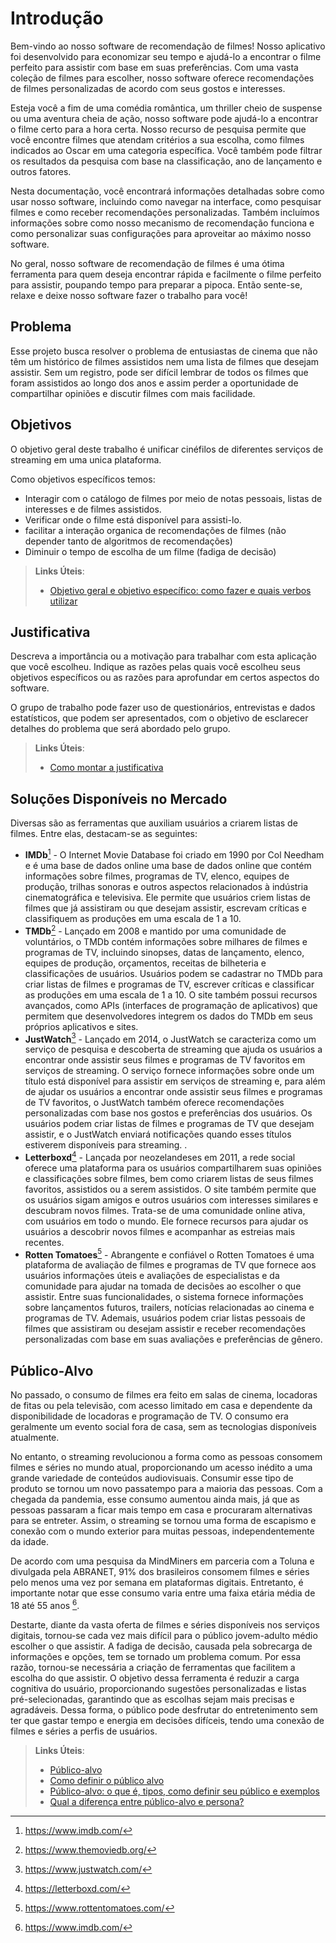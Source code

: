 # Introdução

Bem-vindo ao nosso software de recomendação de filmes! Nosso aplicativo foi desenvolvido para economizar seu tempo e ajudá-lo a encontrar o filme perfeito para assistir com base em suas preferências. Com uma vasta coleção de filmes para escolher, nosso software oferece recomendações de filmes personalizadas de acordo com seus gostos e interesses.

Esteja você a fim de uma comédia romântica, um thriller cheio de suspense ou uma aventura cheia de ação, nosso software pode ajudá-lo a encontrar o filme certo para a hora certa. Nosso recurso de pesquisa permite que você encontre filmes que atendam critérios a sua escolha, como filmes indicados ao Oscar em uma categoria específica. Você também pode filtrar os resultados da pesquisa com base na classificação, ano de lançamento e outros fatores.

Nesta documentação, você encontrará informações detalhadas sobre como usar nosso software, incluindo como navegar na interface, como pesquisar filmes e como receber recomendações personalizadas. Também incluímos informações sobre como nosso mecanismo de recomendação funciona e como personalizar suas configurações para aproveitar ao máximo nosso software.

No geral, nosso software de recomendação de filmes é uma ótima ferramenta para quem deseja encontrar rápida e facilmente o filme perfeito para assistir, poupando tempo para preparar a pipoca. Então sente-se, relaxe e deixe nosso software fazer o trabalho para você!

## Problema

Esse projeto busca resolver o problema de entusiastas de cinema que não têm um histórico de filmes assistidos nem uma lista de filmes que desejam assistir. Sem um registro, pode ser difícil lembrar de todos os filmes que foram assistidos ao longo dos anos e assim perder a oportunidade de compartilhar opiniões e discutir filmes com mais facilidade.

## Objetivos

O objetivo geral deste trabalho é unificar cinéfilos de diferentes serviços de streaming em uma unica plataforma.



Como objetivos específicos temos:
  - Interagir com o catálogo de filmes por meio de notas pessoais, listas de interesses e de filmes assistidos.
  - Verificar onde o filme está disponível para assisti-lo.
  - facilitar a interação organica de recomendações de filmes (não depender tanto de algoritmos de recomendações)
  - Diminuir o tempo de escolha de um filme (fadiga de decisão)


 
> **Links Úteis**:
> 
> - [Objetivo geral e objetivo específico: como fazer e quais verbos utilizar](https://blog.mettzer.com/diferenca-entre-objetivo-geral-e-objetivo-especifico/)

## Justificativa

Descreva a importância ou a motivação para trabalhar com esta aplicação que você escolheu. Indique as razões pelas quais você escolheu seus objetivos específicos ou as razões para aprofundar em certos aspectos do software.

O grupo de trabalho pode fazer uso de questionários, entrevistas e dados estatísticos, que podem ser apresentados, com o objetivo de esclarecer detalhes do problema que será abordado pelo grupo.

> **Links Úteis**:
> - [Como montar a justificativa](https://guiadamonografia.com.br/como-montar-justificativa-do-tcc/)

## Soluções Disponíveis no Mercado

Diversas são as ferramentas que auxiliam usuários a criarem listas de filmes. Entre elas, destacam-se as seguintes:

-	**IMDb**[^1] - O Internet Movie Database foi criado em 1990 por Col Needham e é uma base de dados online  uma base de dados online que contém informações sobre filmes, programas de TV, elenco, equipes de produção, trilhas sonoras e outros aspectos relacionados à indústria cinematográfica e televisiva. Ele permite que usuários criem listas de filmes que já assistiram ou que desejam assistir, escrevam críticas e classifiquem as produções em uma escala de 1 a 10. 
-	**TMDb**[^2] - Lançado em 2008 e mantido por uma comunidade de voluntários, o TMDb contém informações sobre milhares de filmes e programas de TV, incluindo sinopses, datas de lançamento, elenco, equipes de produção, orçamentos, receitas de bilheteria e classificações de usuários. Usuários podem se cadastrar no TMDb para criar listas de filmes e programas de TV, escrever críticas e classificar as produções em uma escala de 1 a 10. O site também possui recursos avançados, como APIs (interfaces de programação de aplicativos) que permitem que desenvolvedores integrem os dados do TMDb em seus próprios aplicativos e sites.
-	**JustWatch**[^3] - Lançado em 2014, o JustWatch se caracteriza como um serviço de pesquisa e descoberta de streaming que ajuda os usuários a encontrar onde assistir seus filmes e programas de TV favoritos em serviços de streaming. O serviço fornece informações sobre onde um título está disponível para assistir em serviços de streaming e, para além de ajudar os usuários a encontrar onde assistir seus filmes e programas de TV favoritos, o JustWatch também oferece recomendações personalizadas com base nos gostos e preferências dos usuários. Os usuários podem criar listas de filmes e programas de TV que desejam assistir, e o JustWatch enviará notificações quando esses títulos estiverem disponíveis para streaming.  .
-	**Letterboxd**[^4] - Lançada por neozelandeses em 2011, a rede social oferece uma plataforma para os usuários compartilharem suas opiniões e classificações sobre filmes, bem como criarem listas de seus filmes favoritos, assistidos ou a serem assistidos. O site também permite que os usuários sigam amigos e outros usuários com interesses similares e descubram novos filmes. Trata-se de uma comunidade online ativa, com usuários em todo o mundo. Ele fornece recursos para ajudar os usuários a descobrir novos filmes e acompanhar as estreias mais recentes.
-	**Rotten Tomatoes**[^5] - Abrangente e confiável o Rotten Tomatoes é uma plataforma de avaliação de filmes e programas de TV que fornece aos usuários informações úteis e avaliações de especialistas e da comunidade para ajudar na tomada de decisões ao escolher o que assistir. Entre suas funcionalidades, o sistema fornece informações sobre lançamentos futuros, trailers, notícias relacionadas ao cinema e programas de TV. Ademais, usuários podem criar listas pessoais de filmes que assistiram ou desejam assistir e receber recomendações personalizadas com base em suas avaliações e preferências de gênero.

[^1]: https://www.imdb.com/
[^2]: https://www.themoviedb.org/
[^3]: https://www.justwatch.com/
[^4]: https://letterboxd.com/
[^5]: https://www.rottentomatoes.com/ 


## Público-Alvo

No passado, o consumo de filmes era feito em salas de cinema, locadoras de fitas ou pela televisão, com acesso limitado em casa e dependente da disponibilidade de locadoras e programação de TV. O consumo era geralmente um evento social fora de casa, sem as tecnologias disponíveis atualmente.

No entanto, o streaming revolucionou a forma como as pessoas consomem filmes e séries no mundo atual, proporcionando um acesso inédito a uma grande variedade de conteúdos audiovisuais. Consumir esse tipo de produto se tornou um novo passatempo para a maioria das pessoas. Com a chegada da pandemia, esse consumo aumentou ainda mais, já que as pessoas passaram a ficar mais tempo em casa e procuraram alternativas para se entreter. Assim, o streaming se tornou uma forma de escapismo e conexão com o mundo exterior para muitas pessoas, independentemente da idade.

De acordo com uma pesquisa da MindMiners em parceria com a Toluna e divulgada pela ABRANET, 91% dos brasileiros consomem filmes e séries pelo menos uma vez por semana em plataformas digitais. Entretanto, é importante notar que esse consumo varia entre uma faixa etária média de 18 até 55 anos [^1].

Destarte, diante da vasta oferta de filmes e séries disponíveis nos serviços digitais, tornou-se cada vez mais difícil para o público jovem-adulto médio escolher o que assistir. A fadiga de decisão, causada pela sobrecarga de informações e opções, tem se tornado um problema comum. Por essa razão, tornou-se necessária a criação de ferramentas que facilitem a escolha do que assistir. O objetivo dessa ferramenta é reduzir a carga cognitiva do usuário, proporcionando sugestões personalizadas e listas pré-selecionadas, garantindo que as escolhas sejam mais precisas e agradáveis. Dessa forma, o público pode desfrutar do entretenimento sem ter que gastar tempo e energia em decisões difíceis, tendo uma conexão de filmes e séries a perfis de usuários.

[^1]: https://abrir.link/QbLhf


> **Links Úteis**:
> - [Público-alvo](https://blog.hotmart.com/pt-br/publico-alvo/)
> - [Como definir o público alvo](https://exame.com/pme/5-dicas-essenciais-para-definir-o-publico-alvo-do-seu-negocio/)
> - [Público-alvo: o que é, tipos, como definir seu público e exemplos](https://klickpages.com.br/blog/publico-alvo-o-que-e/)
> - [Qual a diferença entre público-alvo e persona?](https://rockcontent.com/blog/diferenca-publico-alvo-e-persona/)
